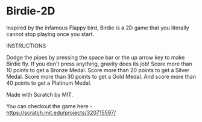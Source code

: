 # Birdie-2D

Inspired by the infamous Flappy bird, Birdie is a 2D game that you literally cannot stop playing once you start.

INSTRUCTIONS

Dodge the pipes by pressing the space bar or the up arrow key to make Birdie fly.  If you don't press anything, gravity does its job! 
Score more than 10 points to get a Bronze Medal.
Score more than 20 points to get a Silver Medal.
Score more than 30 points to get a Gold Medal.
And score more than 40 points to get a Platinum Medal.

Made with Scratch by MIT.

You can checkout the game here - https://scratch.mit.edu/projects/320715597/